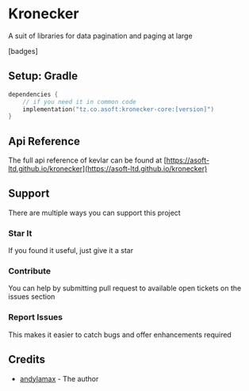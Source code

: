 # Kronecker

A suit of libraries for data pagination and paging at large

[badges]

## Setup: Gradle

```kotlin
dependencies {
    // if you need it in common code
    implementation("tz.co.asoft:kronecker-core:[version]")
}
```

## Api Reference
The full api reference of kevlar can be found at [https://asoft-ltd.github.io/kronecker](https://asoft-ltd.github.io/kronecker)

## Support

There are multiple ways you can support this project

### Star It

If you found it useful, just give it a star

### Contribute

You can help by submitting pull request to available open tickets on the issues section

### Report Issues

This makes it easier to catch bugs and offer enhancements required

## Credits

- [andylamax](https://github.com/andylamax) - The author